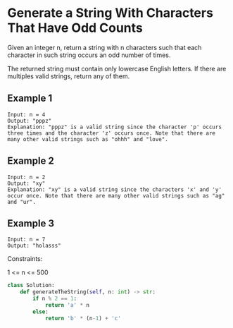 # Generate a String With Characters That Have Odd Counts

Given an integer n, return a string with n characters such that each character in such string occurs an odd number of times.

The returned string must contain only lowercase English letters. If there are multiples valid strings, return any of them.  

## Example 1

```text
Input: n = 4
Output: "pppz"
Explanation: "pppz" is a valid string since the character 'p' occurs three times and the character 'z' occurs once. Note that there are many other valid strings such as "ohhh" and "love".
```

## Example 2

```text
Input: n = 2
Output: "xy"
Explanation: "xy" is a valid string since the characters 'x' and 'y' occur once. Note that there are many other valid strings such as "ag" and "ur".
```

## Example 3

```text
Input: n = 7
Output: "holasss"
```

Constraints:

1 <= n <= 500

```python
class Solution:
    def generateTheString(self, n: int) -> str:
        if n % 2 == 1:
            return 'a' * n
        else:
            return 'b' * (n-1) + 'c'
```
